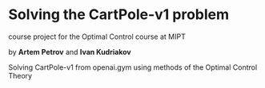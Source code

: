 # Solving the CartPole-v1 problem

course project for the Optimal Control course at MIPT

by **Artem Petrov** and **Ivan Kudriakov**

Solving CartPole-v1 from openai.gym using methods of the Optimal Control Theory
